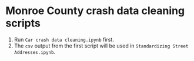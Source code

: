 # Monroe County crash data cleaning scripts

1. Run `Car crash data cleaning.ipynb` first.
2. The `csv` output from the first script will be used in `Standardizing Street Addresses.ipynb`.
